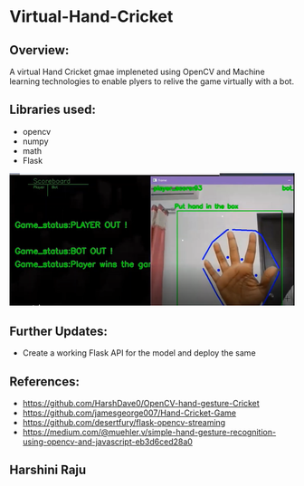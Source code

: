 # Virtual-Hand-Cricket

## Overview:
A virtual Hand Cricket gmae impleneted using OpenCV and Machine learning technologies to enable plyers to relive the game virtually with a bot.

## Libraries used:
- opencv
- numpy
- math
- Flask

![alt text](https://github.com/HarshiniR4/Virtual-Hand-Cricket/blob/main/screenshots/game_1.png)


## Further Updates:
- Create a working Flask API for the model and deploy the same

## References:
- https://github.com/HarshDave0/OpenCV-hand-gesture-Cricket
- https://github.com/jamesgeorge007/Hand-Cricket-Game
- https://github.com/desertfury/flask-opencv-streaming
- https://medium.com/@muehler.v/simple-hand-gesture-recognition-using-opencv-and-javascript-eb3d6ced28a0



## Harshini Raju
